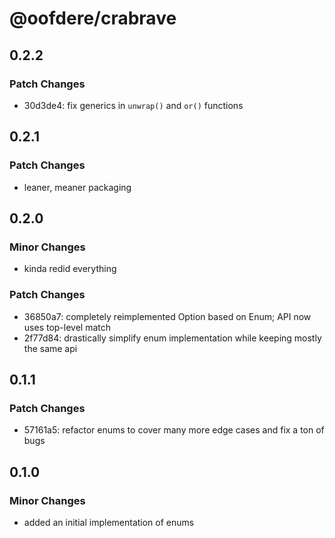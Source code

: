 # @oofdere/crabrave

## 0.2.2

### Patch Changes

- 30d3de4: fix generics in `unwrap()` and `or()` functions

## 0.2.1

### Patch Changes

- leaner, meaner packaging

## 0.2.0

### Minor Changes

- kinda redid everything

### Patch Changes

- 36850a7: completely reimplemented Option<T> based on Enum; API now uses top-level match
- 2f77d84: drastically simplify enum implementation while keeping mostly the same api

## 0.1.1

### Patch Changes

- 57161a5: refactor enums to cover many more edge cases and fix a ton of bugs

## 0.1.0

### Minor Changes

- added an initial implementation of enums
